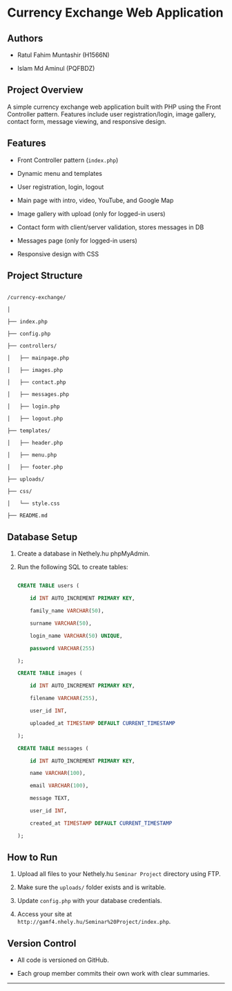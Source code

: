 # Currency Exchange Web Application
 
## Authors

- Ratul Fahim Muntashir (H1566N)
 
- Islam Md Aminul (PQFBDZ)
 
## Project Overview

A simple currency exchange web application built with PHP using the Front Controller pattern. Features include user registration/login, image gallery, contact form, message viewing, and responsive design.
 
## Features

- Front Controller pattern (`index.php`)

- Dynamic menu and templates

- User registration, login, logout

- Main page with intro, video, YouTube, and Google Map

- Image gallery with upload (only for logged-in users)

- Contact form with client/server validation, stores messages in DB

- Messages page (only for logged-in users)

- Responsive design with CSS
 
## Project Structure

```

/currency-exchange/

│

├── index.php

├── config.php

├── controllers/

│   ├── mainpage.php

│   ├── images.php

│   ├── contact.php

│   ├── messages.php

│   ├── login.php

│   ├── logout.php

├── templates/

│   ├── header.php

│   ├── menu.php

│   ├── footer.php

├── uploads/

├── css/

│   └── style.css

├── README.md

```
 
## Database Setup

1. Create a database in Nethely.hu phpMyAdmin.

2. Run the following SQL to create tables:

    ```sql

    CREATE TABLE users (

        id INT AUTO_INCREMENT PRIMARY KEY,

        family_name VARCHAR(50),

        surname VARCHAR(50),

        login_name VARCHAR(50) UNIQUE,

        password VARCHAR(255)

    );
 
    CREATE TABLE images (

        id INT AUTO_INCREMENT PRIMARY KEY,

        filename VARCHAR(255),

        user_id INT,

        uploaded_at TIMESTAMP DEFAULT CURRENT_TIMESTAMP

    );
 
    CREATE TABLE messages (

        id INT AUTO_INCREMENT PRIMARY KEY,

        name VARCHAR(100),

        email VARCHAR(100),

        message TEXT,

        user_id INT,

        created_at TIMESTAMP DEFAULT CURRENT_TIMESTAMP

    );

    ```
 
## How to Run

1. Upload all files to your Nethely.hu `Seminar Project` directory using FTP.

2. Make sure the `uploads/` folder exists and is writable.

3. Update `config.php` with your database credentials.

4. Access your site at `http://gamf4.nhely.hu/Seminar%20Project/index.php`.

## Version Control

- All code is versioned on GitHub.

- Each group member commits their own work with clear summaries.
 
---
 